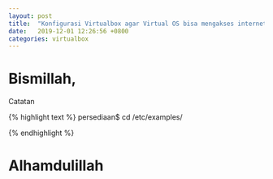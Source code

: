 ```yaml
---
layout: post
title:  "Konfigurasi Virtualbox agar Virtual OS bisa mengakses internet"
date:   2019-12-01 12:26:56 +0800
categories: virtualbox
---
```


# Bismillah,

Catatan

{% highlight text %}
persediaan$ cd /etc/examples/



{% endhighlight %}

# Alhamdulillah
